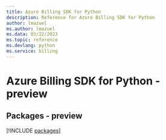 ```yaml
---
title: Azure Billing SDK for Python
description: Reference for Azure Billing SDK for Python
author: lmazuel
ms.author: lmazuel
ms.data: 03/22/2023
ms.topic: reference
ms.devlang: python
ms.service: billing
---
```

# Azure Billing SDK for Python - preview
## Packages - preview
[!INCLUDE [packages](billing-index.md)]